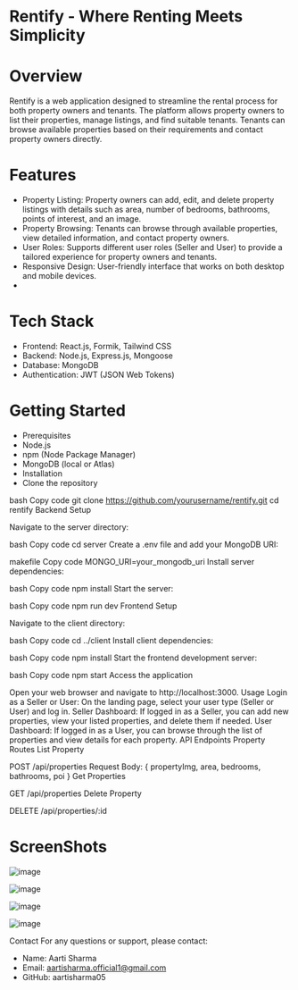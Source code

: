 

# Rentify - Where Renting Meets Simplicity

# Overview
Rentify is a web application designed to streamline the rental process for both property owners and tenants. The platform allows property owners to list their properties, manage listings, and find suitable tenants. Tenants can browse available properties based on their requirements and contact property owners directly.

# Features
 - Property Listing: Property owners can add, edit, and delete property listings with details such as area, number of bedrooms, bathrooms, points of interest, and an image.
 - Property Browsing: Tenants can browse through available properties, view detailed information, and contact property owners.
 - User Roles: Supports different user roles (Seller and User) to provide a tailored experience for property owners and tenants.
 - Responsive Design: User-friendly interface that works on both desktop and mobile devices.
 - 
# Tech Stack
 - Frontend: React.js, Formik, Tailwind CSS
 - Backend: Node.js, Express.js, Mongoose
 - Database: MongoDB
 - Authentication: JWT (JSON Web Tokens)

   
# Getting Started
 - Prerequisites
  - Node.js
  - npm (Node Package Manager)
  - MongoDB (local or Atlas)
  - Installation
 - Clone the repository

bash
Copy code
git clone https://github.com/yourusername/rentify.git
cd rentify
Backend Setup

Navigate to the server directory:

bash
Copy code
cd server
Create a .env file and add your MongoDB URI:

makefile
Copy code
MONGO_URI=your_mongodb_uri
Install server dependencies:

bash
Copy code
npm install
Start the server:

bash
Copy code
npm run dev
Frontend Setup

Navigate to the client directory:

bash
Copy code
cd ../client
Install client dependencies:

bash
Copy code
npm install
Start the frontend development server:

bash
Copy code
npm start
Access the application

Open your web browser and navigate to http://localhost:3000.
Usage
Login as a Seller or User: On the landing page, select your user type (Seller or User) and log in.
Seller Dashboard: If logged in as a Seller, you can add new properties, view your listed properties, and delete them if needed.
User Dashboard: If logged in as a User, you can browse through the list of properties and view details for each property.
API Endpoints
Property Routes
List Property

POST /api/properties
Request Body: { propertyImg, area, bedrooms, bathrooms, poi }
Get Properties

GET /api/properties
Delete Property

DELETE /api/properties/:id



# ScreenShots

![image](https://github.com/aartisharma05/Rentify/assets/120464099/f013561b-72c0-49d5-a430-53307450d7f0)

![image](https://github.com/aartisharma05/Rentify/assets/120464099/9300856d-d4fb-4185-9023-c96288a01fe6)

![image](https://github.com/aartisharma05/Rentify/assets/120464099/24b060ae-5065-4d56-bfca-76f0c7f0d1ec)

![image](https://github.com/aartisharma05/Rentify/assets/120464099/fd337abd-074d-45bd-8745-5156a46848b7)





Contact
For any questions or support, please contact:

 - Name: Aarti Sharma
 - Email: aartisharma.official1@gmail.com
 - GitHub: aartisharma05
